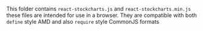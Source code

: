 This folder contains `react-stockcharts.js` and `react-stockcharts.min.js` these files are intended for use in a browser.
They are compatible with both `define` style AMD and also `require` style CommonJS formats